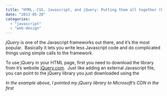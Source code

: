 ```yaml
---
title: "HTML, CSS, Javascript, and jQuery: Putting them all together (Part 3)"
date: "2013-05-20"
categories: 
  - "javascript"
  - "web-design"
---
```


_jQuery_ is one of the Javascript frameworks out there, and it’s the most popular.  Basically it lets you write less Javascript code and do complicated things using simple calls to the framework. 

To use jQuery in your HTML page, first you need to download the library from it’s website [jQuery.com](http://jquery.com/).  Just like adding an external Javascript file, you can point to the jQuery library you just downloaded using the _<script>_ tag’s _src_ attribute. 

Another way to add jQuery to your HTML page without downloading and hosting it yourself, is to include it from a _CDN (Content Delivery Network)_  like Google and Microsoft.  You can save download time this way if users have visited others sites that point their jQuery to one of these CDNs.

jQuery’s syntax revolves around the idea of selecting or querying HTML elements and performing action on the elements.  Below is the basic syntax:

$(selector).action() 

  

The $ indicates it’s a jQuery.  So if you see $ in an HTML page source, you know it’s using jQuery.  The selector is pretty much like the CSS selector.  The action defines what action needs to be done on the selected element.  Below is an example jQuery code:

<head>  
    <script src="//ajax.aspnetcdn.com/ajax/jQuery/jquery-1.9.1.min.js"\>  
        </script>  
    <script>  
        $(document).ready(function(){  
            $("p").click(function(){  
                alert("I'm a jQuery code!!!");  
            });  
        });  
    </script>  
</head>   

  

In the example above, I pointed my jQuery library to Microsoft’s CDN in the first _<script>_ tag.  My jQuery code is located on the second _<script>_ tag.  What it does is display a message when the _<p>_ tag is clicked, same as in my previous post but this time using jQuery.  It still uses Javascript coding but it adds it’s jQuery syntax on top of it.  You will notice that the code is wrapped inside the jQuery document ready event.  This is the usual practice when doing jQuery to ensure that the document is fully loaded.

So now you know how _HTML_, _CSS_, _Javascript_, and _jQuery_ ties together, it’s time to move forward to more meaty stuff, get more familiar and learn more about what these technologies can do.  This ends my 3-part post on this topic.  Below are the links to my other parts of this post:

- [Web UI: HTML, CSS, Javascript, and jQuery: Putting them all together (Part 1)](http://rodansotto.wordpress.com/2013/05/19/web-ui-html-css-javascript-and-jquery-putting-them-all-together-part-1/)
- [Web UI- HTML, CSS, Javascript, and jQuery- Putting them all together (Part 2)](http://rodansotto.wordpress.com/2013/05/20/web-ui-html-css-javascript-and-jquery-putting-them-all-together-part-2/ "Web UI- HTML, CSS, Javascript, and jQuery- Putting them all together (Part 1)")
